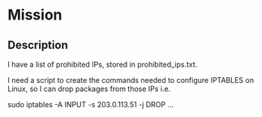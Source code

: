 # Mission

## Description

I have a list of prohibited IPs, stored in prohibited_ips.txt.

I need a script to create the commands needed to configure IPTABLES on Linux, so I can drop packages from those IPs
i.e.

sudo iptables -A INPUT -s 203.0.113.51 -j DROP
...
